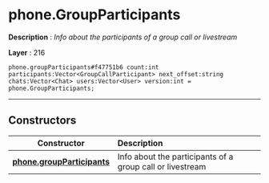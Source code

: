 # phone.GroupParticipants

**Description** : *Info about the participants of a group call or livestream*

**Layer** : 216

```tl
phone.groupParticipants#f47751b6 count:int participants:Vector<GroupCallParticipant> next_offset:string chats:Vector<Chat> users:Vector<User> version:int = phone.GroupParticipants;
```

---

## Constructors

| Constructor | Description |
| :---: | :--- |
| [**phone.groupParticipants**](constructor/phone.groupParticipants) | Info about the participants of a group call or livestream |
